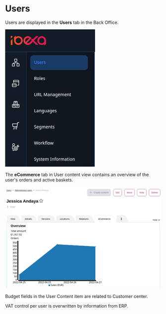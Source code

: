 # Users

Users are displayed in the **Users** tab in the Back Office.

![](img/users_menu.png)

The **eCommerce** tab in User content view contains an overview of the user's orders and active baskets.

![](img/user_detaild_view.png)

Budget fields in the User Content item are related to Customer center.

VAT control per user is overwritten by information from ERP.
